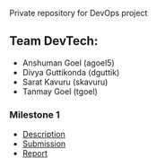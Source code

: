  Private repository for DevOps project

## Team DevTech:

- Anshuman Goel (agoel5)
- Divya Guttikonda (dguttik)
- Sarat Kavuru (skavuru)
- Tanmay Goel (tgoel) 

### Milestone 1
- [Description](https://github.com/CSC-DevOps/Course/blob/master/Project/CM.md)
- [Submission](https://github.ncsu.edu/skavuru/DevTech/tree/m1)
- [Report](https://github.ncsu.edu/skavuru/DevTech/blob/m1/Milestone1/README.md)